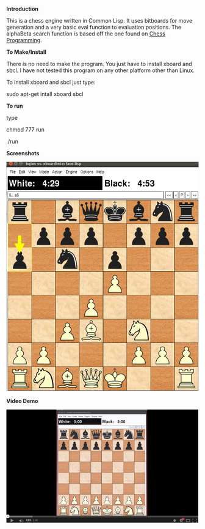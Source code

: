 **Introduction**

This is a chess engine written in Common Lisp. It uses bitboards for move generation and a very basic eval function to evaluation positions. The alphaBeta search function is based off the one found on [Chess Programming](http://chessprogramming.wikispaces.com/Alpha-Beta).

**To Make/Install**

There is no need to make the program. You just have to install xboard and sbcl. I have not tested this program on any other platform other than Linux. 

To install xboard and sbcl just type:

sudo apt-get intall xboard sbcl

**To run**

type

chmod 777 run

./run

**Screenshots**

![Alt text](https://github.com/markqian/Chess-engine-in-Lisp/blob/master/screenshots/screenshot.png)

**Video Demo**

[![Screenshot](https://github.com/markqian/Chess-engine-in-Lisp/blob/master/screenshots/screenshot2.png)](http://youtu.be/SzdItkudGLw)












